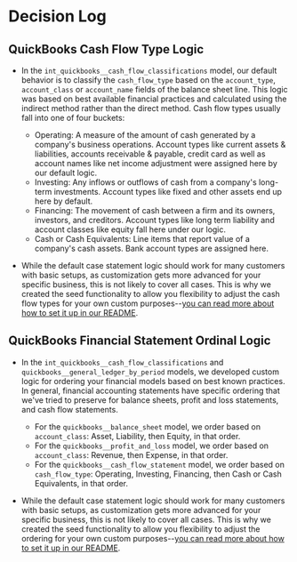 # Decision Log

## QuickBooks Cash Flow Type Logic  
- In the `int_quickbooks__cash_flow_classifications` model, our default behavior is to classify the `cash_flow_type` based on the `account_type`, `account_class` or `account_name` fields of the balance sheet line. This logic was based on best available financial practices and calculated using the indirect method rather than the direct method. Cash flow types usually fall into one of four buckets:
    - Operating: A measure of the amount of cash generated by a company's business operations. Account types like current assets & liabilities, accounts receivable & payable, credit card as well as account names like net income adjustment were assigned here by our default logic. 
    - Investing: Any inflows or outflows of cash from a company's long-term investments. Account types like fixed and other assets end up here by default. 
    - Financing: The movement of cash between a firm and its owners, investors, and creditors. Account types like long term liability and account classes like equity fall here under our logic.
    - Cash or Cash Equivalents: Line items that report value of a company's cash assets. Bank account types are assigned here. 

- While the default case statement logic should work for many customers with basic setups, as customization gets more advanced for your specific business, this is not likely to cover all cases. This is why we created the seed functionality to allow you flexibility to adjust the cash flow types for your own custom purposes--[you can read more about how to set it up in our README](https://github.com/fivetran/dbt_quickbooks/blob/main/README.md#customize-the-cash-flow-model).

## QuickBooks Financial Statement Ordinal Logic

- In the `int_quickbooks__cash_flow_classifications` and `quickbooks__general_ledger_by_period` models, we developed custom logic for ordering your financial models based on best known practices. In general, financial accounting statements have specific ordering that we've tried to preserve for balance sheets, profit and loss statements, and cash flow statements.
    - For the `quickbooks__balance_sheet` model, we order based on `account_class`: Asset, Liability, then Equity, in that order.
    - For the `quickbooks__profit_and_loss` model, we order based on `account_class`: Revenue, then Expense, in that order.
    - For the `quickbooks__cash_flow_statement` model, we order based on `cash_flow_type`: Operating, Investing, Financing, then Cash or Cash Equivalents, in that order.

- While the default case statement logic should work for many customers with basic setups, as customization gets more advanced for your specific business, this is not likely to cover all cases. This is why we created the seed functionality to allow you flexibility to adjust the ordering for your own custom purposes--[you can read more about how to set it up in our README](https://github.com/fivetran/dbt_quickbooks/blob/main/README.md#customize-the-account-ordering-of-your-financial-models).

